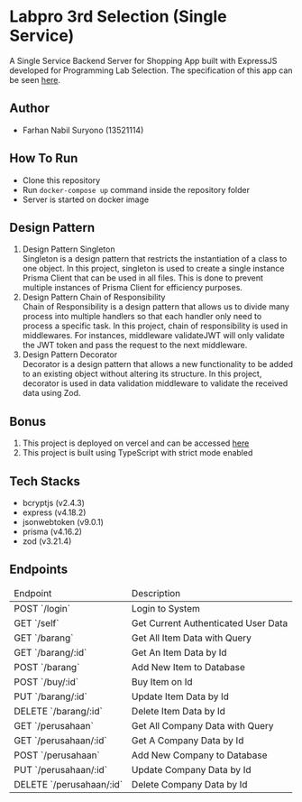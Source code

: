 # Labpro 3rd Selection (Single Service)
A Single Service Backend Server for Shopping App built with ExpressJS developed for Programming Lab Selection. The specification of this app can be seen [here](https://docs.google.com/document/d/1XERd5-yRuU-R7vK4Oe4REnQ4Nm8gL_bvDc37QQ7DoXI/edit).

## Author
- Farhan Nabil Suryono (13521114)

## How To Run
- Clone this repository
- Run `docker-compose up` command inside the repository folder
- Server is started on docker image

## Design Pattern
1. Design Pattern Singleton </br>
Singleton is a design pattern that restricts the instantiation of a class to one object. In this project, singleton is used to create a single instance Prisma Client that can be used in all files. This is done to prevent multiple instances of Prisma Client for efficiency purposes. </br>
2. Design Pattern Chain of Responsibility </br>
Chain of Responsibility is a design pattern that allows us to divide many process into multiple handlers so that each handler only need to process a specific task. In this project, chain of responsibility is used in middlewares. For instances, middleware validateJWT will only validate the JWT token and pass the request to the next middleware. </br>
3. Design Pattern Decorator </br>
Decorator is a design pattern that allows a new functionality to be added to an existing object without altering its structure. In this project, decorator is used in data validation middleware to validate the received data using Zod. </br>

## Bonus
1. This project is deployed on vercel and can be accessed [here](https://labpro3-single-service.vercel.app/)
2. This project is built using TypeScript with strict mode enabled

## Tech Stacks
- bcryptjs (v2.4.3)
- express (v4.18.2)
- jsonwebtoken (v9.0.1)
- prisma (v4.16.2)
- zod (v3.21.4)

## Endpoints
<table>
    <thead>
        <td>Endpoint</td>
        <td>Description</td>
    </thead>
    <tbody>
        <tr>
            <td>POST `/login`</td>
            <td>Login to System</td>
        </tr>
        <tr>
            <td>GET `/self`</td>
            <td>Get Current Authenticated User Data</td>
        </tr>
        <tr>
            <td>GET `/barang`</td>
            <td>Get All Item Data with Query</td>
        </tr>
        <tr>
            <td>GET `/barang/:id`</td>
            <td>Get An Item Data by Id</td>
        </tr>
        <tr>
            <td>POST `/barang`</td>
            <td>Add New Item to Database</td>
        </tr>
        <tr>
            <td>POST `/buy/:id`</td>
            <td>Buy Item on Id</td>
        </tr>
        <tr>
            <td>PUT `/barang/:id`</td>
            <td>Update Item Data by Id</td>
        </tr>
        <tr>
            <td>DELETE `/barang/:id`</td>
            <td>Delete Item Data by Id</td>
        </tr>
        <tr>
            <td>GET `/perusahaan`</td>
            <td>Get All Company Data with Query</td>
        </tr>
        <tr>
            <td>GET `/perusahaan/:id`</td>
            <td>Get A Company Data by Id</td>
        </tr>
        <tr>
            <td>POST `/perusahaan`</td>
            <td>Add New Company to Database</td>
        </tr>
        <tr>
            <td>PUT `/perusahaan/:id`</td>
            <td>Update Company Data by Id</td>
        </tr>
        <tr>
            <td>DELETE `/perusahaan/:id`</td>
            <td>Delete Company Data by Id</td>
        </tr>
    </tbody>
</table>